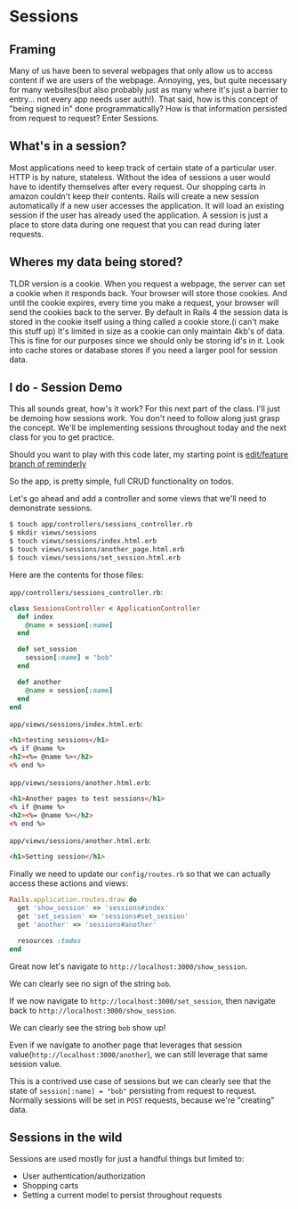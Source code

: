 # Sessions

## Framing
Many of us have been to several webpages that only allow us to access content if we are users of the webpage. Annoying, yes, but quite necessary for many websites(but also probably just as many where it's just a barrier to entry... not every app needs user auth!). That said, how is this concept of "being signed in" done programmatically? How is that information persisted from request to request? Enter Sessions.

## What's in a session?

Most applications need to keep track of certain state of a particular user. HTTP is by nature, stateless. Without the idea of sessions a user would have to identify themselves after every request. Our shopping carts in amazon couldn't keep their contents. Rails will create a new session automatically if a new user accesses the application. It will load an existing session if the user has already used the application. A session is just a place to store data during one request that you can read during later requests.

## Wheres my data being stored?

TLDR version is a cookie. When you request a webpage, the server can set a cookie when it responds back. Your browser will store those cookies. And until the cookie expires, every time you make a request, your browser will send the cookies back to the server. By default in Rails 4 the session data is stored in the cookie itself using a thing called a cookie store.(i can't make this stuff up) It's limited in size as a cookie can only maintain 4kb's of data. This is fine for our purposes since we should only be storing id's in it. Look into cache stores or database stores if you need a larger pool for session data.

## I do - Session Demo
This all sounds great, how's it work? For this next part of the class. I'll just be demoing how sessions work. You don't need to follow along just grasp the concept. We'll be implementing sessions throughout today and the next class for you to get practice.

Should you want to play with this code later, my starting point is [edit/feature branch of reminderly](https://github.com/ga-wdi-exercises/reminderly/tree/edit-feature)

So the app, is pretty simple, full CRUD functionality on todos.

Let's go ahead and add a controller and some views that we'll need to demonstrate sessions.

```bash
$ touch app/controllers/sessions_controller.rb
$ mkdir views/sessions
$ touch views/sessions/index.html.erb
$ touch views/sessions/another_page.html.erb
$ touch views/sessions/set_session.html.erb
```

Here are the contents for those files:

`app/controllers/sessions_controller.rb`:

```ruby
class SessionsController < ApplicationController
  def index
    @name = session[:name]
  end

  def set_session
    session[:name] = "bob"
  end

  def another
    @name = session[:name]
  end
end
```

`app/views/sessions/index.html.erb`:

```html
<h1>testing sessions</h1>
<% if @name %>
<h2><%= @name %></h2>
<% end %>
```

`app/views/sessions/another.html.erb`:

```html
<h1>Another pages to test sessions</h1>
<% if @name %>
<h2><%= @name %></h2>
<% end %>
```

`app/views/sessions/another.html.erb`:

```html
<h1>Setting session</h1>
```

Finally we need to update our `config/routes.rb` so that we can actually access these actions and views:

```ruby
Rails.application.routes.draw do
  get 'show_session' => 'sessions#index'
  get 'set_session' => 'sessions#set_session'
  get 'another' => 'sessions#another'

  resources :todos
end
```

Great now let's navigate to `http://localhost:3000/show_session`.

We can clearly see no sign of the string `bob`.

If we now navigate to `http://localhost:3000/set_session`, then navigate back to `http://localhost:3000/show_session`.

We can clearly see the string `bob` show up!

Even if we navigate to another page that leverages that session value(`http://localhost:3000/another`), we can still leverage that same session value.

This is a contrived use case of sessions but we can clearly see that the state of `session[:name] = "bob"` persisting from request to request. Normally sessions will be set in `POST` requests, because we're "creating" data.

## Sessions in the wild
Sessions are used mostly for just a handful things but limited to:
- User authentication/authorization
- Shopping carts
- Setting a current model to persist throughout requests
